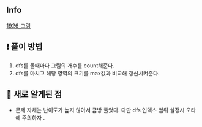 ## Info
<a href="https://www.acmicpc.net/problem/1926" rel="nofollow">1926_그림</a>

## ❗ 풀이 방법
1. dfs를 돌때마다 그림의 개수를 count해준다. 
2. dfs를 마치고 해당 영역의 크기를 max값과 비교해 갱신시켜준다. 

## 🙂 새로 알게된 점

* 문제 자체는 난이도가 높지 않아서 금방 풀었다. 다만 dfs 인덱스 범위 설정시 오타에 주의하자 .

